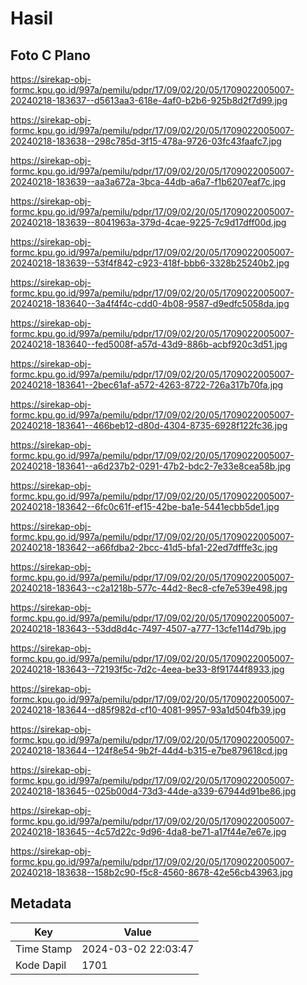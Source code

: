 # Hasil

## Foto C Plano

https://sirekap-obj-formc.kpu.go.id/997a/pemilu/pdpr/17/09/02/20/05/1709022005007-20240218-183637--d5613aa3-618e-4af0-b2b6-925b8d2f7d99.jpg

https://sirekap-obj-formc.kpu.go.id/997a/pemilu/pdpr/17/09/02/20/05/1709022005007-20240218-183638--298c785d-3f15-478a-9726-03fc43faafc7.jpg

https://sirekap-obj-formc.kpu.go.id/997a/pemilu/pdpr/17/09/02/20/05/1709022005007-20240218-183639--aa3a672a-3bca-44db-a6a7-f1b6207eaf7c.jpg

https://sirekap-obj-formc.kpu.go.id/997a/pemilu/pdpr/17/09/02/20/05/1709022005007-20240218-183639--8041963a-379d-4cae-9225-7c9d17dff00d.jpg

https://sirekap-obj-formc.kpu.go.id/997a/pemilu/pdpr/17/09/02/20/05/1709022005007-20240218-183639--53f4f842-c923-418f-bbb6-3328b25240b2.jpg

https://sirekap-obj-formc.kpu.go.id/997a/pemilu/pdpr/17/09/02/20/05/1709022005007-20240218-183640--3a4f4f4c-cdd0-4b08-9587-d9edfc5058da.jpg

https://sirekap-obj-formc.kpu.go.id/997a/pemilu/pdpr/17/09/02/20/05/1709022005007-20240218-183640--fed5008f-a57d-43d9-886b-acbf920c3d51.jpg

https://sirekap-obj-formc.kpu.go.id/997a/pemilu/pdpr/17/09/02/20/05/1709022005007-20240218-183641--2bec61af-a572-4263-8722-726a317b70fa.jpg

https://sirekap-obj-formc.kpu.go.id/997a/pemilu/pdpr/17/09/02/20/05/1709022005007-20240218-183641--466beb12-d80d-4304-8735-6928f122fc36.jpg

https://sirekap-obj-formc.kpu.go.id/997a/pemilu/pdpr/17/09/02/20/05/1709022005007-20240218-183641--a6d237b2-0291-47b2-bdc2-7e33e8cea58b.jpg

https://sirekap-obj-formc.kpu.go.id/997a/pemilu/pdpr/17/09/02/20/05/1709022005007-20240218-183642--6fc0c61f-ef15-42be-ba1e-5441ecbb5de1.jpg

https://sirekap-obj-formc.kpu.go.id/997a/pemilu/pdpr/17/09/02/20/05/1709022005007-20240218-183642--a66fdba2-2bcc-41d5-bfa1-22ed7dfffe3c.jpg

https://sirekap-obj-formc.kpu.go.id/997a/pemilu/pdpr/17/09/02/20/05/1709022005007-20240218-183643--c2a1218b-577c-44d2-8ec8-cfe7e539e498.jpg

https://sirekap-obj-formc.kpu.go.id/997a/pemilu/pdpr/17/09/02/20/05/1709022005007-20240218-183643--53dd8d4c-7497-4507-a777-13cfe114d79b.jpg

https://sirekap-obj-formc.kpu.go.id/997a/pemilu/pdpr/17/09/02/20/05/1709022005007-20240218-183643--72193f5c-7d2c-4eea-be33-8f91744f8933.jpg

https://sirekap-obj-formc.kpu.go.id/997a/pemilu/pdpr/17/09/02/20/05/1709022005007-20240218-183644--d85f982d-cf10-4081-9957-93a1d504fb39.jpg

https://sirekap-obj-formc.kpu.go.id/997a/pemilu/pdpr/17/09/02/20/05/1709022005007-20240218-183644--124f8e54-9b2f-44d4-b315-e7be879618cd.jpg

https://sirekap-obj-formc.kpu.go.id/997a/pemilu/pdpr/17/09/02/20/05/1709022005007-20240218-183645--025b00d4-73d3-44de-a339-67944d91be86.jpg

https://sirekap-obj-formc.kpu.go.id/997a/pemilu/pdpr/17/09/02/20/05/1709022005007-20240218-183645--4c57d22c-9d96-4da8-be71-a17f44e7e67e.jpg

https://sirekap-obj-formc.kpu.go.id/997a/pemilu/pdpr/17/09/02/20/05/1709022005007-20240218-183638--158b2c90-f5c8-4560-8678-42e56cb43963.jpg


## Metadata

| Key        | Value               |
| ---------- | ------------------- |
| Time Stamp | 2024-03-02 22:03:47 |
| Kode Dapil | 1701                |



